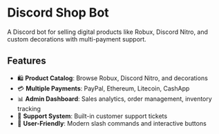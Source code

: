 # Discord Shop Bot

A Discord bot for selling digital products like Robux, Discord Nitro, and custom decorations with multi-payment support.

## Features

- 🛍️ **Product Catalog**: Browse Robux, Discord Nitro, and decorations
- 💳 **Multiple Payments**: PayPal, Ethereum, Litecoin, CashApp
- 📊 **Admin Dashboard**: Sales analytics, order management, inventory tracking
- 🎫 **Support System**: Built-in customer support tickets
- 📱 **User-Friendly**: Modern slash commands and interactive buttons
